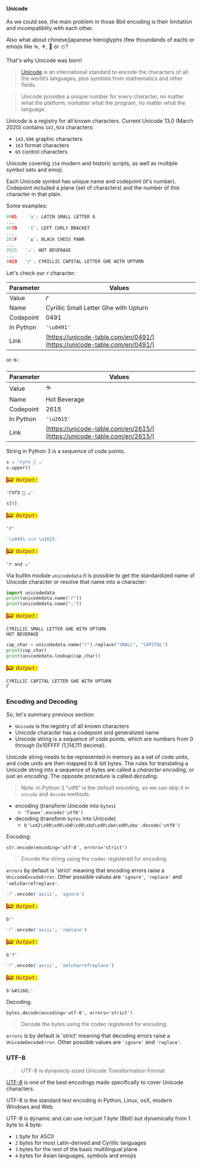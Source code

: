 #### Unicode 

As we could see, the main problem in those 8bit encoding is their limitation and incompatiblity with each other. 

Also what about chinese/japanese hieroglyphs (few thoundands of each) or emojis like ☕, ⚜, 🌠 or ⛄?

That's why Unicode was born!

> [Unicode](https://en.wikipedia.org/wiki/Unicode) is an international standard to encode the characters of all the world’s languages, plus symbols from mathematics and other fields.

> Unicode provides a unique number for every character, no matter what the platform, nomatter what the program, no matter what the language.

Unicode is a registry for all known characters. Current Unicode 13.0 (March 2020) contains `143,924` characters:

* `143,696` graphic characters
* `163` format characters
* `65` control characters
    
Unicode covering `154` modern and historic scripts, as well as multiple symbol sets and emoji.

Each Unicode symbol has unique name and codepoint (it's number). Codepoint included a plane (set of characters) and the number of this character in that plain.

Some examples:

```python
0061    'a'; LATIN SMALL LETTER A
...
007B    '{'; LEFT CURLY BRACKET
...
265F    '♟'; BLACK CHESS PAWN
...
2615   '☕'; HOT BEVERAGE
...
0419   'ґ'; CYRILLIC CAPITAL LETTER GHE WITH UPTURN
```

Let's check our `ґ` character:

|Parameter|Values|
|-----|-----|
|Value       | ґ
|Name        | Cyrillic Small Letter Ghe with Upturn |
|Codepoint   | 0491 |
| In Python  | `'\u0491'`
| Link       | [https://unicode-table.com/en/0491/](https://unicode-table.com/en/0491/)


or ☕:

|Parameter|Values|
|-----|-----|
|Value       | ☕
|Name        | Hot Beverage |
|Codepoint   | 2615 |
| In Python  | `'\u2615'`
| Link       | [https://unicode-table.com/en/2615/](https://unicode-table.com/en/2615/)


String in Python 3 is a sequence of code points.


```python
s = 'ґуґл 💝 ☕'
s.upper()
```




_<mark style="color:purple; font-family: Hack, Consolas, Menlo, Mono, monospace; border-left: .25em solid #bc0000;border-radius: 4px;">📟 Output:</mark>_

    'ҐУҐЛ 💝 ☕'




```python
s[0]
```




_<mark style="color:purple; font-family: Hack, Consolas, Menlo, Mono, monospace; border-left: .25em solid #bc0000;border-radius: 4px;">📟 Output:</mark>_

    'ґ'




```python
'\u0491 and \u2615'
```




_<mark style="color:purple; font-family: Hack, Consolas, Menlo, Mono, monospace; border-left: .25em solid #bc0000;border-radius: 4px;">📟 Output:</mark>_

    'ґ and ☕'



Via builtin module `unicodedata` it is possible to get the standardized name of Unicode character or resolve that name into a character:


```python
import unicodedata
print(unicodedata.name("ґ"))
print(unicodedata.name("☕"))
```

_<mark style="color:purple; font-family: Hack, Consolas, Menlo, Mono, monospace; border-left: .25em solid #bc0000;border-radius: 4px;">📟 Output:</mark>_

    CYRILLIC SMALL LETTER GHE WITH UPTURN
    HOT BEVERAGE



```python
cap_char = unicodedata.name("ґ").replace("SMALL", "CAPITAL")
print(cap_char)
print(unicodedata.lookup(cap_char))
```

_<mark style="color:purple; font-family: Hack, Consolas, Menlo, Mono, monospace; border-left: .25em solid #bc0000;border-radius: 4px;">📟 Output:</mark>_

    CYRILLIC CAPITAL LETTER GHE WITH UPTURN
    Ґ


### Encoding and Decoding

So, let's summary previous section:
* `Unicode` is the registry of all known characters
* Unicode character has a codepoint and generalized name
* Unicode string is a sequence of code points, which are numbers from 0 through 0x10FFFF (1,114,111 decimal). 

Unicode string needs to be represented in memory as a set of code units, and code units are then mapped to 8-bit bytes. The rules for translating a Unicode string into a sequence of bytes are called a *character encoding*, or just an *encoding*. The opposite procedure is called *decoding*.

> Note: In Python 3 "utf8" is the default encoding, so we can skip it in `encode` and `decode` methods.

* encoding (transform Unicode into `bytes`)
    * `'Ґaнок'.encode('utf8')`
* decoding (transform `bytes` into Unicode)
    * `b'\xd2\x90\xd0\xb0\xd0\xbd\xd0\xbe\xd0\xba'.decode('utf8')`

Encoding:

`str.encode(encoding='utf-8', errors='strict')`

> Encode the string using the codec registered for encoding.

`errors` by default is 'strict' meaning that encoding errors raise a `UnicodeEncodeError`.  Other possible values are `'ignore'`, `'replace'` and `'xmlcharrefreplace'`.


```python
'Ґ'.encode('ascii', 'ignore')
```




_<mark style="color:purple; font-family: Hack, Consolas, Menlo, Mono, monospace; border-left: .25em solid #bc0000;border-radius: 4px;">📟 Output:</mark>_

    b''




```python
'Ґ'.encode('ascii', 'replace')
```




_<mark style="color:purple; font-family: Hack, Consolas, Menlo, Mono, monospace; border-left: .25em solid #bc0000;border-radius: 4px;">📟 Output:</mark>_

    b'?'




```python
'Ґ'.encode('ascii', 'xmlcharrefreplace')
```




_<mark style="color:purple; font-family: Hack, Consolas, Menlo, Mono, monospace; border-left: .25em solid #bc0000;border-radius: 4px;">📟 Output:</mark>_

    b'&#1168;'



Decoding:

`bytes.decode(encoding='utf-8', errors='strict')`

> Decode the bytes using the codec registered for encoding.

`errors` is by default is 'strict' meaning that decoding errors raise a `UnicodeDecodeError`. Other possible values are `'ignore'` and `'replace'`.

### UTF-8

> UTF-8 is dynamicly sized Unicode Transformation Format

[UTF-8](https://en.wikipedia.org/wiki/UTF-8) is one of the best encodings made specifically to cover Unicode characters. 

UTF-8 is the standard text encoding in Python, Linux, osX, modern Windows and Web. 

UTF-8 is dynamic and can use not just 1 byte (8bit) but dynamically from 1 byte to 4 byte:
* `1` byte for ASCII
* `2` bytes for most Latin-derived and Cyrillic languages
* `3` bytes for the rest of the basic multilingual plane
* `4` bytes for Asian languages, symbols and emojis